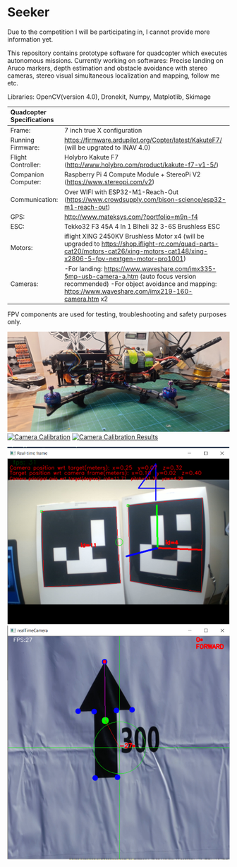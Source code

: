 # Seeker


Due to the competition I will be participating in, I cannot provide more information yet.

This repository contains prototype software for quadcopter which executes autonomous missions.
Currently working on softwares: Precise landing on Aruco markers, depth estimation and obstacle avoidance with stereo cameras, stereo visual simultaneous localization and mapping, follow me etc.

Libraries: OpenCV(version 4.0), Dronekit, Numpy, Matplotlib, Skimage

| Quadcopter Specifications  |  | 
| :---         | :---           | 
| Frame:   | 7 inch true X configuration   | 
| Running Firmware:     | https://firmware.ardupilot.org/Copter/latest/KakuteF7/ (will be upgrated to INAV 4.0)    | 
| Flight Controller:   | Holybro Kakute F7 (http://www.holybro.com/product/kakute-f7-v1-5/)  | 
| Companion Computer:    | Raspberry Pi 4 Compute Module + StereoPi V2 (https://www.stereopi.com/v2)     | 
| Communication:  | Over WIFI with ESP32-M1-Reach-Out  (https://www.crowdsupply.com/bison-science/esp32-m1-reach-out)    | 
| GPS: | http://www.mateksys.com/?portfolio=m9n-f4 |
| ESC:     | Tekko32 F3 45A 4 In 1 Blheli 32 3-6S Brushless ESC      | 
| Motors:  |  iflight XING 2450KV Brushless Motor x4 (will be upgraded to https://shop.iflight-rc.com/quad-parts-cat20/motors-cat26/xing-motors-cat148/xing-x2806-5-fpv-nextgen-motor-pro1001)     | 
| Cameras:     | -For landing: https://www.waveshare.com/imx335-5mp-usb-camera-a.htm (auto focus version recommended)      -For object avoidance and mapping: https://www.waveshare.com/imx219-160-camera.htm x2       | 

FPV components are used for testing, troubleshooting and safety purposes only.

[![Build](https://github.com/solanoctua/Seeker/blob/main/Stuff/Seeker.jpg)](https://youtu.be/mLf-d8wXq1Y)
[![Camera Calibration](https://img.youtube.com/vi/YAxB-z1O-gI/0.jpg)](https://youtu.be/YAxB-z1O-gI)
[![Camera Calibration Results](https://img.youtube.com/vi/003jSb1dTzg/0.jpg)](https://youtu.be/003jSb1dTzg)


![ArucoMarkerDetection](https://github.com/solanoctua/Seeker/blob/main/Stuff/ArucoLock.png?raw=true)
![ArrowDirection](https://github.com/solanoctua/Seeker/blob/main/Stuff/ArrowDirection.png?raw=true)
